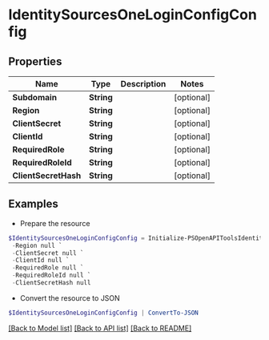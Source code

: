 # IdentitySourcesOneLoginConfigConfig
## Properties

Name | Type | Description | Notes
------------ | ------------- | ------------- | -------------
**Subdomain** | **String** |  | [optional] 
**Region** | **String** |  | [optional] 
**ClientSecret** | **String** |  | [optional] 
**ClientId** | **String** |  | [optional] 
**RequiredRole** | **String** |  | [optional] 
**RequiredRoleId** | **String** |  | [optional] 
**ClientSecretHash** | **String** |  | [optional] 

## Examples

- Prepare the resource
```powershell
$IdentitySourcesOneLoginConfigConfig = Initialize-PSOpenAPIToolsIdentitySourcesOneLoginConfigConfig  -Subdomain null `
 -Region null `
 -ClientSecret null `
 -ClientId null `
 -RequiredRole null `
 -RequiredRoleId null `
 -ClientSecretHash null
```

- Convert the resource to JSON
```powershell
$IdentitySourcesOneLoginConfigConfig | ConvertTo-JSON
```

[[Back to Model list]](../README.md#documentation-for-models) [[Back to API list]](../README.md#documentation-for-api-endpoints) [[Back to README]](../README.md)

